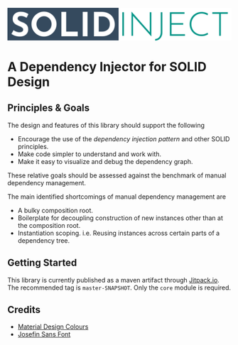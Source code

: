 ![SOLID Inject](logo.svg)

# A Dependency Injector for SOLID Design

## Principles & Goals

The design and features of this library should support the following

- Encourage the use of the _dependency injection pattern_ and other SOLID principles.
- Make code simpler to understand and work with.
- Make it easy to visualize and debug the dependency graph.

These relative goals should be assessed against the benchmark of manual dependency management.

The main identified shortcomings of manual dependency management are

- A bulky composition root.
- Boilerplate for decoupling construction of new instances other than at the composition root.
- Instantiation scoping. i.e. Reusing instances across certain parts of a dependency tree.

## Getting Started

This library is currently published as a maven artifact through [Jitpack.io](https://jitpack.io/#spauck/solid-inject).
The recommended tag is `master-SNAPSHOT`.
Only the `core` module is required.


## Credits

- [Material Design Colours](https://material.io/resources/color/)
- [Josefin Sans Font](https://fonts.google.com/specimen/Josefin+Sans)
